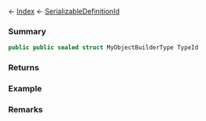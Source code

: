 ← [Index](Api-Index) ← [SerializableDefinitionId](VRage.ObjectBuilders.SerializableDefinitionId)

### Summary

```csharp
public public sealed struct MyObjectBuilderType TypeId
```

### Returns

### Example

### Remarks

